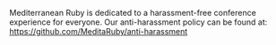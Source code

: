 Mediterranean Ruby is dedicated to a harassment-free conference experience for everyone.
Our anti-harassment policy can be found at:
https://github.com/MeditaRuby/anti-harassment
